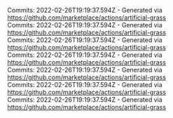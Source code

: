 Commits: 2022-02-26T19:19:37.594Z - Generated via https://github.com/marketplace/actions/artificial-grass
<br>
Commits: 2022-02-26T19:19:37.594Z - Generated via https://github.com/marketplace/actions/artificial-grass
<br>
Commits: 2022-02-26T19:19:37.594Z - Generated via https://github.com/marketplace/actions/artificial-grass
<br>
Commits: 2022-02-26T19:19:37.594Z - Generated via https://github.com/marketplace/actions/artificial-grass
<br>
Commits: 2022-02-26T19:19:37.594Z - Generated via https://github.com/marketplace/actions/artificial-grass
<br>
Commits: 2022-02-26T19:19:37.594Z - Generated via https://github.com/marketplace/actions/artificial-grass
<br>
Commits: 2022-02-26T19:19:37.594Z - Generated via https://github.com/marketplace/actions/artificial-grass
<br>
